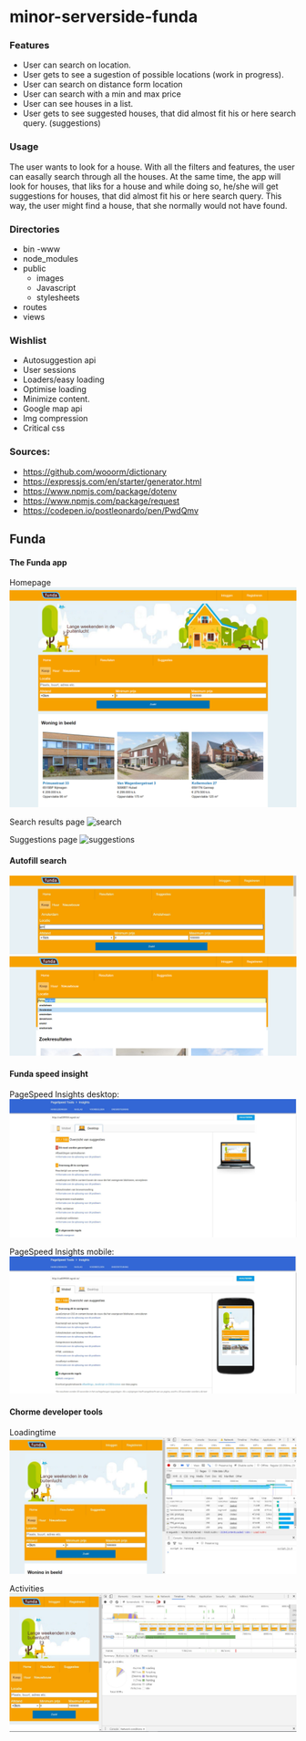 # minor-serverside-funda
### Features
- User can search on location.
- User gets to see a sugestion of possible locations (work in progress).
- User can search on distance form location
- User can search with a min and max price
- User can see houses in a list.
- User gets to see suggested houses, that did almost fit his or here search query. (suggestions)

### Usage
The user wants to look for a house. With all the filters and features, the user can easally search through all the houses. At the same time, the app will look for houses, that liks for a house and while doing so, he/she will get suggestions for houses, that did almost fit his or here search query. This way, the user might find a house, that she normally would not have found.

### Directories
- bin
    -www
- node_modules
- public
    - images
    - Javascript
    - stylesheets
- routes
- views


### Wishlist
- Autosuggestion api
- User sessions
- Loaders/easy loading
- Optimise loading
- Minimize content.
- Google map api
- Img compression
- Critical css


### Sources:
- https://github.com/wooorm/dictionary
- https://expressjs.com/en/starter/generator.html
- https://www.npmjs.com/package/dotenv
- https://www.npmjs.com/package/request
- https://codepen.io/postleonardo/pen/PwdQmv


## Funda
#### The Funda app
Homepage
![homescreen](./screenshots/homescreen.jpg)

Search results page
![search](./screenshots/search.jpg)

Suggestions page
![suggestions](./screenshots/suggestions.jpg)

#### Autofill search
![autofill-with-js](./screenshots/autofill-with-js.jpg)
![autofill-without-js](./screenshots/autofill-without-js.jpg)


#### Funda speed insight
PageSpeed Insights desktop:
![desktop-support](./screenshots/desktop-support.jpg)

PageSpeed Insights mobile:
![mobile-support](./screenshots/mobile-support.jpg)

#### Chorme developer tools
Loadingtime
![loadingtime](./screenshots/loadingtime.jpg)

Activities
![loadingtime2](./screenshots/loadingtime2.jpg)
